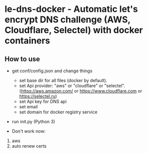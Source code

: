 # le-dns-docker - Automatic let's encrypt DNS challenge (AWS, Cloudflare, Selectel) with docker containers


## How to use

- get conf/config.json and change things
    - set base dir for all files (docker by default).
    - set Api provider: "aws" or "cloudflare" or "selectel". (https://aws.amazon.com/ or https://www.cloudflare.com or https://selectel.ru)
    - set Api key for DNS api 
    - set email
    - set domain for docker registry service 

- run init.py (Python 3)


- Don't work now:
1) aws
2) auto renew certs